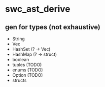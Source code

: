 # swc_ast_derive

## gen for types (not exhaustive)

- String
- Vec<T>
- HashSet<T> (? -> Vec<T>)
- HashMap<T> (? -> struct)
- boolean
- tuples (TODO)
- enums (TODO)
- Option<T> (TODO)
- structs
